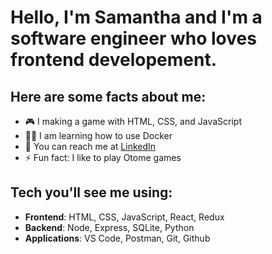 # Hello, I'm Samantha and I'm a software engineer who loves frontend developement.

## Here are some facts about me:

- 🎮 I making a game with HTML, CSS, and JavaScript
- 👩‍💻 I am learning how to use Docker
- 📧 You can reach me at [LinkedIn](https://www.linkedin.com/in/samantha-lee-goodman/)
- ⚡ Fun fact: I like to play Otome games

## Tech you'll see me using:

- **Frontend**: HTML, CSS, JavaScript, React, Redux
- **Backend**: Node, Express, SQLite, Python
- **Applications**: VS Code, Postman, Git, Github
